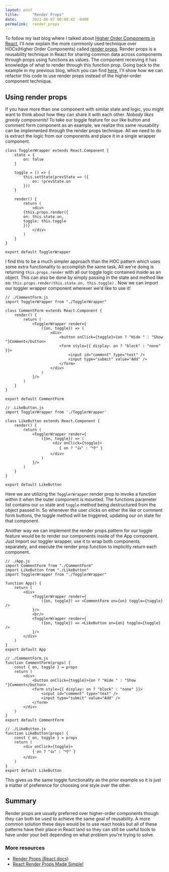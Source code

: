 ```yaml
---
layout: post
title:      "Render Props"
date:       2021-06-07 08:00:42 -0400
permalink:  render_props
---
```



To follow my last blog where I talked about [Higher Order Components in React](https://coderjay06.github.io/higher_order_components_in_react), I'll now explain the more commonly used technique over HOCs(Higher Order Components)  called [render props](https://reactjs.org/docs/render-props.html#gatsby-focus-wrapper). Render props is a reusability technique in React for sharing common data across components through props using functions as values. The component receiving it has knowledge of what to render through this function prop. Going back to the example in my previous blog, which you can find [here](https://coderjay06.github.io/higher_order_components_in_react), I'll show how we can refactor this code to use render props instead of the higher-order component technique.

## Using render props
If you have more than one component with similar state and logic, you might want to think about how they can share it with each other. *Nobody likes greedy components!* To take our toggle feature for our like button and comment form component as an example, we realize this same reusability can be implemented through the render props technique. All we need to do is extract the logic from our components and place it in a single wrapper component.

```
class TogglerWrapper extends React.Component {
    state = {
        on: false
    }
		
    toggle = () => {
        this.setState(prevState => ({
            on: !prevState.on
        }))
    }
		
    render() {
        return (
            <div>
		{this.props.render({
		on: this.state.on,
		toggle: this.toggle
		})}
            </div>
        )
    }    
}

export default TogglerWrapper
```

I find this to be a much simpler approach than the HOC pattern which uses some extra functionality to accomplish the same task. All we're doing is returning `this.props.render` with all our toggle logic contained inside as an object. This can also be done by simply passing in the state and method like so:  `this.props.render(this.state.on, this.toggle)` . Now we can import our toggler wrapper component wherever we'd like to use it! 

```
// ./CommentForm.js
import TogglerWrapper from "./TogglerWrapper"

class CommentForm extends React.Component {
    render() {
        return (
            <TogglerWrapper render={
                ({on, toggle}) => (
                    <div>
                        <button onClick={toggle}>{on ? "Hide " : "Show "}Comment</button>
                        <form style={{ display: on ? "block" : "none" }}>
                            <input id="comment" type="text" />
                            <input type="submit" value="Add" />
                        </form>
                    </div>
                )
            }/>
        )
    }
}

export default CommentForm

// .LikeButton.js
import TogglerWrapper from './TogglerWrapper'

class LikeButton extends React.Component {
    render() {
        return (
            <TogglerWrapper render={
                ({on, toggle}) => (
                     <div onClick={toggle}>
                        { on ? "👍" : "👎" }
                    </div>
                )
            }/>
        )
    }
}

export default LikeButton
```
Here we are utilizing the `TogglerWrapper`  render prop to invoke a function within it when the outer component is mounted. The functions parameter list contains our `on` state and `toggle` method being destructured from the object passed in. So whenever the user clicks on either the like or comment form buttons, the toggle method will be triggered, updating our on state for that component. 

Another way we can implement the render props pattern for our toggle feature would be to render our components inside of the App component. Just Import our toggler wrapper, use it to wrap both components separately, and execute the render prop function to implicitly return each component. 

```
// ./App.js
import CommentForm from "./CommentForm"
import LikeButton from "./LikeButton"
import TogglerWrapper from "./TogglerWrapper"

function App() {
    return (
        <div>
            <TogglerWrapper render={
                ({on, toggle}) => <CommentForm on={on} toggle={toggle} /> 
            }/>
            <br/>
            <TogglerWrapper render={
                ({on, toggle}) => <LikeButton on={on} toggle={toggle} /> 
            }/>
        </div>
    )
}
export default App

// ./CommentForm.js
function CommentForm(props) {
    const { on, toggle } = props
    return (
        <div>
            <button onClick={toggle}>{on ? "Hide " : "Show "}Comment</button>
            <form style={{ display: on ? "block" : "none" }}>
                <input id="comment" type="text" />
                <input type="submit" value="Add" />
            </form>
        </div>
    )
}
export default CommentForm

// ./LikeButton.js
function LikeButton(props) {
    const { on, toggle } = props
    return (
        <div onClick={toggle}>
            { on ? "👍" : "👎" }
        </div>
    )
}
export default LikeButton
```
This gives us the same toggle functionality as the prior example so it is just a matter of preference for choosing one style over the other.

## Summary
Render props are usually preferred over higher-order components though they can both be used to achieve the same goal of reusability. A more common solution these days would be to use react hooks but all of these patterns have their place in React land so they can still be useful tools to have under your belt depending on what problem you're trying to solve.

### More resources
* [Render Props (React docs)](https://reactjs.org/docs/render-props.html)
* [React Render Props Made Simple!](https://www.youtube.com/watch?v=3IdCQ7QAs38)


